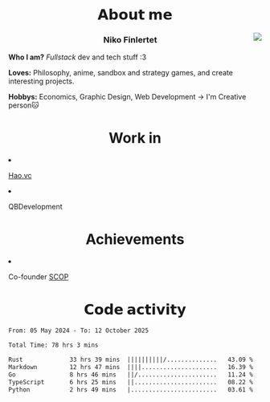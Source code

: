 <div>
  <h1 align="center">𝗔𝗯𝗼𝘂𝘁 𝗺𝗲</h1>
    <div align="center">
      <img src="https://64.media.tumblr.com/753cecd3e4eafb916e634db43fb5ac28/71df3f8a7be83c9b-ee/s500x750/9d3eae262784094f48a1da292f334dab0da6f714.gif" align="right">
    </div>
  <h3 align="center">Niko Finlertet</h3>

<b>Who I am?</b> _Fullstack_ dev and tech stuff :3
<p/><b>Loves:</b> Philosophy, anime, sandbox and strategy games, and create interesting projects.
<p/><b>Hobbys:</b> Economics, Graphic Design, Web Development -> I'm Creative person🐱
</div>

<!-- Тут расположить контакты + проекты(написать не портфолио, а сайт для моих проектов и распространять этот репозиторий как портфолио?) -->
<div>
  <h1 align="center">Work in</h1>
  <li><p><a href="https://hao.vc/">Hao.vc</a></p></li>
  <li><p>QBDevelopment</p></li>
</div>


<div>
  <h1 align="center">Achievements</h1>
  <li><p>Co-founder <a href="https://t.me/some_kind_of_programmers/">SCOP</a></p></li>
</div>

<h1 align="center">𝗖𝗼𝗱𝗲 𝗮𝗰𝘁𝗶𝘃𝗶𝘁𝘆</h1>



<!-- WakaTime -->
<!--START_SECTION:waka-->

```txt
From: 05 May 2024 - To: 12 October 2025

Total Time: 78 hrs 3 mins

Rust             33 hrs 39 mins  ||||||||||/..............   43.09 %
Markdown         12 hrs 47 mins  ||||.....................   16.39 %
Go               8 hrs 46 mins   ||/......................   11.24 %
TypeScript       6 hrs 25 mins   ||.......................   08.22 %
Python           2 hrs 49 mins   |........................   03.61 %
```

<!--END_SECTION:waka-->



